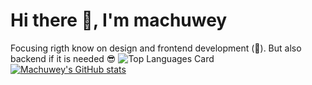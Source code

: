 # Hi there 👋, I'm machuwey
Focusing rigth know on design and frontend development (🎨). But also backend if it is needed 😎
![Top Languages Card](https://github-readme-stats.vercel.app/api/top-langs/?username=machuwey&theme=radical&layout=compact)
[![Machuwey's GitHub stats](https://github-readme-stats.vercel.app/api?username=machuwey&theme=radical&layout=compact)](https://github.com/machuwey/github-readme-stats)
<!--
**machuwey/machuwey** is a ✨ _special_ ✨ repository because its `README.md` (this file) appears on your GitHub profile.

Here are some ideas to get you started:

- 🔭 I’m currently working on ...
- 🌱 I’m currently learning ...
- 👯 I’m looking to collaborate on ...
- 🤔 I’m looking for help with ...
- 💬 Ask me about ...
- 📫 How to reach me: ...
- 😄 Pronouns: ...
- ⚡ Fun fact: ...
-->
